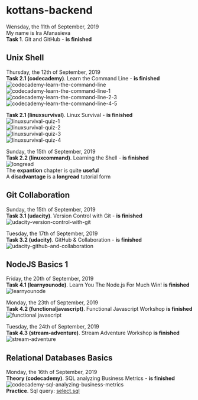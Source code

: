 # kottans-backend
Wensday, the 11th of September, 2019  
My name is Ira Afanasieva  
**Task 1**. Git and GitHub - **is finished**  

## Unix Shell

Thursday, the 12th of September, 2019  
**Task 2.1 (codecademy)**. Learn the Command Line - **is finished**  
![codecademy-learn-the-command-line](task_unix_shell/codecademy-learn-the-command-line.png)  
![codecademy-learn-the-command-line-1](task_unix_shell/codecademy-learn-the-command-line-1.png)  
![codecademy-learn-the-command-line-2-3](task_unix_shell/codecademy-learn-the-command-line-2-3.png)  
![codecademy-learn-the-command-line-4-5](task_unix_shell/codecademy-learn-the-command-line-4-5.png) 

**Task 2.1 (linuxsurvival)**. Linux Survival - **is finished**   
![linuxsurvival-quiz-1](task_unix_shell/linuxsurvival-quiz-1.png)  
![linuxsurvival-quiz-2](task_unix_shell/linuxsurvival-quiz-2.png)  
![linuxsurvival-quiz-3](task_unix_shell/linuxsurvival-quiz-3.png)  
![linuxsurvival-quiz-4](task_unix_shell/linuxsurvival-quiz-4.png)  

Sunday, the 15th of September, 2019  
**Task 2.2 (linuxcommand)**. Learning the Shell - **is finished**  
![longread](task_unix_shell/long_read.png)  
The **expantion** chapter is quite **useful**  
A **disadvantage** is a **longread** tutorial form  

## Git Collaboration

Sunday, the 15th of September, 2019  
**Task 3.1 (udacity)**. Version Control with Git - **is finished**  
![udacity-version-control-with-git](task_git_collaboration/udacity-version-control-with-git.png)  

Tuesday, the 17th of September, 2019  
**Task 3.2 (udacity)**. GitHub & Collaboration - **is finished**  
![udacity-github-and-collaboration](task_git_collaboration/udacity-github-and-collaboration.png)  

## NodeJS Basics 1

Friday, the 20th of September, 2019  
**Task 4.1 (learnyounode)**. Learn You The Node.js For Much Win! **is finished**  
![learnyounode](node_basic_1/learnyounode.png)  

Monday, the 23th of September, 2019  
**Task 4.2 (functionaljavascript)**. Functional Javascript Workshop **is finished**  
![functional javascript](node_basic_1/functional-javascript.png)  

Tuesday, the 24th of September, 2019  
**Task 4.3 (stream-adventure)**. Stream Adventure Workshop **is finished**  
![stream-adventure](node_basic_1/stream-adventure.png)  

## Relational Databases Basics  

Monday, the 16th of September, 2019  
**Theory (codecademy)**. SQL analyzing Business Metrics - **is finished**  
![codecademy-sql-analyzing-business-metrics](sql_basics/codecademy-sql-analyzing-business-metrics.png)  
**Practice**. Sql query: [select.sql](sql_basics/select.sql)